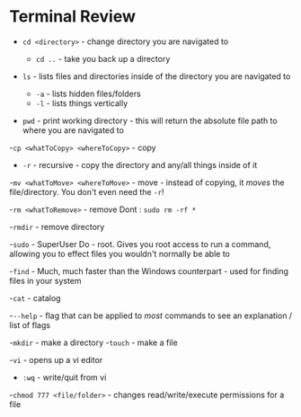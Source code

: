 # Terminal Review


- `cd <directory>` - change directory you are navigated to
  - `cd ..` - take you back up a directory

- `ls` - lists files and directories inside of the directory you are navigated to
  - `-a` - lists hidden files/folders
  - `-l` - lists things vertically
  
- `pwd` - print working directory - this will return the absolute file path to where you are navigated to

-`cp <whatToCopy> <whereToCopy>` - copy
  - `-r` - recursive - copy the directory and any/all things inside of it
  
-`mv <whatToMove> <whereToMove>` - move - instead of copying, it _moves_ the file/directory.  You don't even need the `-r`!

-`rm <whatToRemove>` - remove
Dont : `sudo rm -rf *`

-`rmdir` - remove directory

-`sudo` - SuperUser Do - root.  Gives you root access to run a command, allowing you to effect files you wouldn't normally be able to

-`find` - Much, much faster than the Windows counterpart - used for finding files in your system

-`cat` - catalog

-`--help` - flag that can be applied to _most_ commands to see an explanation / list of flags

-`mkdir` - make a directory
-`touch` - make a file

-`vi` - opens up a vi editor
  - `:wq` - write/quit from vi
  
-`chmod 777 <file/folder>` - changes read/write/execute permissions for a file
 
 
